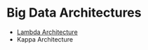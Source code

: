 # Big Data Architectures

- [Lambda Architecture](/Data-Engineering/Architectures/Lambda-Architecture/README.md)
- Kappa Architecture